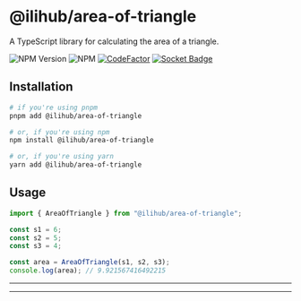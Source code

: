 # @ilihub/area-of-triangle

A TypeScript library for calculating the area of a triangle.

![NPM Version](https://img.shields.io/npm/v/%40ilihub%2Farea-of-triangle?color=33cd56&logo=npm)
![NPM](https://img.shields.io/npm/l/%40ilihub%2Farea-of-triangle)
[![CodeFactor](https://www.codefactor.io/repository/github/ilihub/npm/badge)](https://www.codefactor.io/repository/github/ilihub/npm)
[![Socket Badge](https://socket.dev/api/badge/npm/package/@ilihub/area-of-triangle)](https://socket.dev/npm/package/@ilihub/area-of-triangle)

## Installation

```bash
# if you're using pnpm
pnpm add @ilihub/area-of-triangle

# or, if you're using npm
npm install @ilihub/area-of-triangle

# or, if you're using yarn
yarn add @ilihub/area-of-triangle
```

## Usage

```javascript
import { AreaOfTriangle } from "@ilihub/area-of-triangle";

const s1 = 6;
const s2 = 5;
const s3 = 4;

const area = AreaOfTriangle(s1, s2, s3);
console.log(area); // 9.921567416492215
```

---

<!-- sponsors_and_backers_section_start -->

<!-- sponsors_and_backers_section_end -->

---
